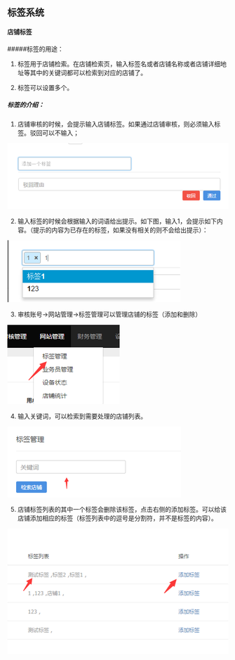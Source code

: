 ## 标签系统

#### 店铺标签

#####标签的用途： 

1. 标签用于店铺检索。在店铺检索页，输入标签名或者店铺名称或者店铺详细地址等其中的关键词都可以检索到对应的店铺了。

2. 标签可以设置多个。


##### 标签的介绍：

1. 店铺审核的时候，会提示输入店铺标签。如果通过店铺审核，则必须输入标签。驳回可以不输入；

 ![](/assets/QQ截图20161208180628.png)

2. 输入标签的时候会根据输入的词语给出提示。如下图，输入1，会提示如下内容。（提示的内容为已存在的标签，如果没有相关的则不会给出提示）：

 ![](/assets/QQ截图20161208180816.png)

3. 审核账号->网站管理->标签管理可以管理店铺的标签（添加和删除）

 ![](/assets/QQ截图20161208181019.png)

4. 输入关键词，可以检索到需要处理的店铺列表。

 ![](/assets/QQ截图20161208181209.png)

5. 店铺标签列表的其中一个标签会删除该标签，点击右侧的添加标签。可以给该店铺添加相应的标签（标签列表中的逗号是分割符，并不是标签的内容）。
 
![](/assets/QQ截图20161208181340.png)
